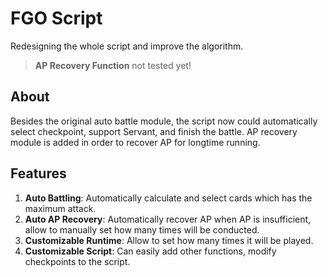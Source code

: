 # FGO Script

Redesigning the whole script and improve the algorithm.
> __AP Recovery Function__ not tested yet!

## About
  
Besides the original auto battle module, the script now could
automatically select checkpoint, support Servant, and finish 
the battle. AP recovery module is added in order to recover 
AP for longtime running.

## Features

1. __Auto Battling__: Automatically calculate and select cards which has the maximum
attack.  
2. __Auto AP Recovery__: Automatically recover AP when AP is insufficient, allow to manually 
set how many times will be conducted.   
3. __Customizable Runtime__: Allow to set how many times it will be played.  
4. __Customizable Script__: Can easily add other functions, modify checkpoints to the script.
